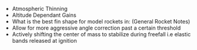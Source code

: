 * Atmospheric Thinning 
* Altitude Dependant Gains
* What is the best fin shape for model rockets in: (General Rocket Notes)
* Allow for more aggressive angle correction past a certain threshold 
* Actively shifting the center of mass to stabilize during freefall i.e elastic bands released at ignition 
